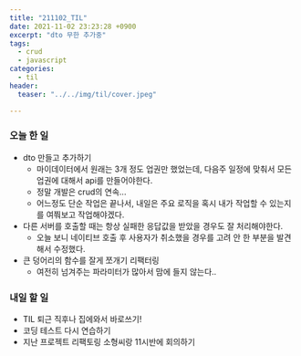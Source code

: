 ```yaml
---
title: "211102_TIL"
date: 2021-11-02 23:23:28 +0900
excerpt: "dto 무한 추가중"
tags:
  - crud
  - javascript
categories:
  - til
header:
  teaser: "../../img/til/cover.jpeg"

---
```


### 오늘 한 일

- dto 만들고 추가하기
  - 마이데이터에서 원래는 3개 정도 업권만 했었는데, 다음주 일정에 맞춰서 모든 업권에 대해서 api를 만들어야한다.
  - 정말 개발은 crud의 연속...
  - 어느정도 단순 작업은 끝나서, 내일은 주요 로직을 혹시 내가 작업할 수 있는지를 여쭤보고 작업해야겠다.
- 다른 서버를 호출할 때는 항상 실패한 응답값을 받았을 경우도 잘 처리해야한다.
  - 오늘 보니 네이티브 호출 후 사용자가 취소했을 경우를 고려 안 한 부분을 발견해서 수정했다.
- 큰 덩어리의 함수를 잘게 쪼개기 리팩터링
  - 여전히 넘겨주는 파라미터가 많아서 맘에 들지 않는다..

### 내일 할 일

- TIL 퇴근 직후나 집에와서 바로쓰기!
- 코딩 테스트 다시 연습하기
- 지난 프로젝트 리팩토링 소형씨랑 11시반에 회의하기